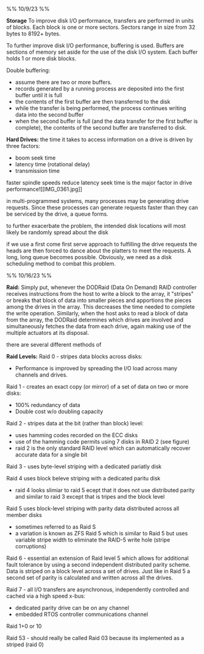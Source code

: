 %% 10/9/23 %%

**Storage**
To improve disk I/O performance, transfers are performed in units of blocks. Each block is one or more sectors. Sectors range in size from 32 bytes to 8192+ bytes.

To further improve disk I/O performance, buffering is used. Buffers are sections of memory set aside for the use of the disk I/O system. Each buffer holds 1 or more disk blocks.

Double buffering:
- assume there are two or more buffers.
- records generated by a running process are deposited into the first buffer until it is full
- the contents of the first buffer are then transferred to the disk
- while the transfer is being performed, the process continues writing data into the second buffer
- when the second buffer is full (and the data transfer for the first buffer is complete), the contents of the second buffer are transferred to disk.

**Hard Drives:**
the time it takes to access information on a drive is driven by three factors:
- boom seek time
- latency time (rotational delay)
- transmission time

faster spindle speeds reduce latency
seek time is the major factor in drive performance![[IMG_0361.jpg]]

in multi-programmed systems, many processes may be generating drive requests. Since these processes can generate requests faster than they can be serviced by the drive, a queue forms.

to further exacerbate the problem, the intended disk locations will most likely be randomly spread about the disk

if we use a first come first serve approach to fulfilling the drive requests the heads are then forced to dance about the platters to meet the requests. A long, long queue becomes possible. Obviously, we need as a disk scheduling method to combat this problem.

%% 10/16/23 %%

**Raid:**
Simply put, whenever the DODRaid (Data On Demand) RAID controller receives instructions from the host to write a block to the array, it "stripes" or breaks that block of data into smaller pieces and apportions the pieces among the drives in the array. This decreases the time needed to complete the write operation. Similarly, when the host asks to read a block of data from the array, the DODRaid determines which drives are involved and simultaneously fetches the data from each drive, again making use of the multiple actuators at its disposal.

there are several different methods of 

**Raid Levels:**
Raid 0 - stripes data blocks across disks:
- Performance is improved by spreading the I/O load across many channels and drives.

Raid 1 - creates an exact copy (or mirror) of a set of data on two or more disks:
- 100% redundancy of data
- Double cost w/o doubling capacity

Raid 2 - stripes data at the bit (rather than block) level:
- uses hamming codes recorded on the ECC disks
- use of the hamming code permits using 7 disks in RAID 2 (see figure)
- raid 2 is the only standard RAID level which can automatically recover accurate data for a single bit

Raid 3 - uses byte-level striping with a dedicated pariatly disk

Raid 4 uses block beleve striping with a dedicated paritu disk
- raid 4 looks slimiar to raid 5 ecept that it does not use distributed parity and similar to raid 3 except that is tripes and the block level

Raid 5 uses block-level striping with parity data distributed across all member disks
- sometimes referred to as Raid S
- a variation is known as ZFS Raid 5 which is similar to Raid 5 but uses variable stripe width to eliminate the RAID-5 write hole (stripe corruptions)

Raid 6 - essential an extension of Raid level 5 which allows for additional fault tolerance by using a second independent distributed parity scheme. Data is striped on a block level across a set of drives. Just like in Raid 5 a second set of parity is calculated and written across all the drives.

Raid 7 - all I/O transfers are asynchronous, independently controlled and cached via a high speed x-bus:
- dedicated parity drive can be on any channel
- embedded RTOS controller communications channel

Raid 1+0 or 10

Raid 53 - should really be called Raid 03 because its implemented as a striped (raid 0)